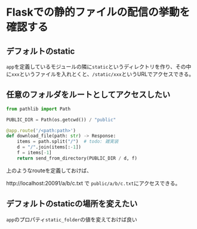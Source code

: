 # Flaskでの静的ファイルの配信の挙動を確認する

## デフォルトのstatic

`app`を定義しているモジュールの隣に`static`というディレクトリを作り、その中に`xxx`というファイルを入れとくと、`/static/xxx`というURLでアクセスできる。

## 任意のフォルダをルートとしてアクセスしたい

```python
from pathlib import Path

PUBLIC_DIR = Path(os.getcwd()) / "public"

@app.route('/<path:path>')
def download_file(path: str) -> Response:
    items = path.split("/")  # todo: 雑実装
    d = "/".join(items[:-1])
    f = items[-1]
    return send_from_directory(PUBLIC_DIR / d, f)
```

上のようなrouteを定義しておけば、

http://localhost:20091/a/b/c.txt で `public/a/b/c.txt`にアクセスできる。

## デフォルトのstaticの場所を変えたい

`app`のプロパティ`static_folder`の値を変えておけば良い
